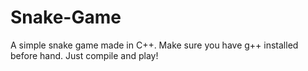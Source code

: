 # Snake-Game
A simple snake game made in C++. Make sure you have g++ installed before hand. Just compile and play!
